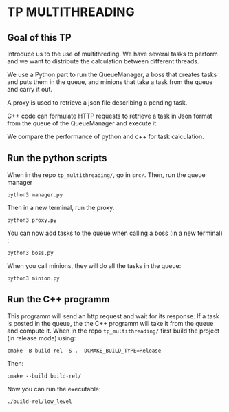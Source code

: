 # TP MULTITHREADING

## Goal of this TP
Introduce us to the use of multithreding. We have several tasks to perform and we want to distribute the calculation between different threads. 

We use a Python part to run the QueueManager, a boss that creates tasks and puts them in the queue, and minions that take a task from the queue and carry it out.

A proxy is used to retrieve a json file describing a pending task.

C++ code can formulate HTTP requests to retrieve a task in Json format from the queue of the QueueManager and execute it.

We compare the performance of python and c++ for task calculation.

## Run the python scripts
When in the repo `tp_multithreading/`, go in `src/`. Then, run the queue manager
```
python3 manager.py 
``` 
Then in a new terminal, run the proxy.
```
python3 proxy.py
```
You can now add tasks to the queue when calling a boss (in a new terminal) : 
```
python3 boss.py
```
When you call minions, they will do all the tasks in the queue:
```
python3 minion.py
```

## Run the C++ programm
This programm will send an http request and wait for its response. If a task is posted in the queue, the the C++ programm will take it from the queue and compute it.
When in the repo `tp_multithreading/` first build the project (in release mode) using:
```
cmake -B build-rel -S . -DCMAKE_BUILD_TYPE=Release
```
Then:
```
cmake --build build-rel/
```
Now you can run the executable:
```
./build-rel/low_level 
```
